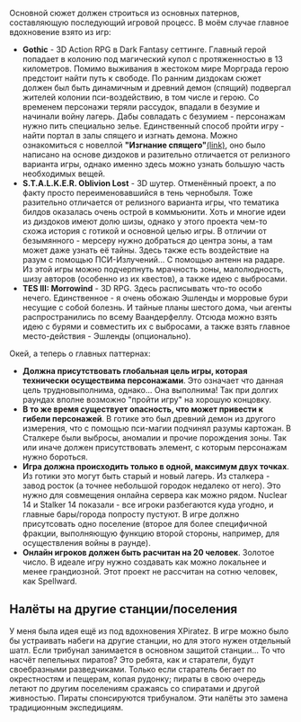 Основной сюжет должен строиться из основных патернов, составляющую последующий игровой процесс. 
В моём случае главное вдохновение взято из игр:
- **Gothic** - 3D Action RPG в Dark Fantasy сеттинге. Главный герой попадает в колонию под магический купол с протяженностью в 13 километров. Помимо выживания в жестоком мире Морграда герою предстоит найти путь к свободе. По ранним диздокам сюжет должен был быть динамичным и древний демон (спящий) подвергал жителей колонии пси-воздействию, в том числе и герою. Со временем персонажи теряли рассудок, впадали в безумие и начинали войну лагерь. Дабы совладать с безумием - персонажам нужно пить специально зелье. Единственный способ пройти игру - найти портал в залы спящего и изгнать демона. Можно ознакомиться с новеллой **"Изгнание спящего"**[(link)](https://gothicarchive.org/documents/SleepersBan.html), оно было написано на основе диздоков и разительно отличается от релизного варианта игры, однако именно здесь можно узнать большую часть необходимых вещей.
- **S.T.A.L.K.E.R. Oblivion Lost** - 3D шутер. Отменённый проект, а по факту просто переименовавшийся в тень чернобыля. Тоже разительно отличается от релизного варианта игры, что тематика билдов оказалась очень острой в коммьюнити. Хоть и многие идеи из диздоков имеют долю шизы, однако у этого проекта чем-то схожа история с готикой и основной целью игры. В отличии от безымянного - мерсеру нужно добраться до центра зоны, а там может даже узнать её тайны. Здесь также есть воздействие на разум с помощью ПСИ-Излучений... С помощью антенн на радаре. Из этой игры можно подчерпнуть мрачность зоны, малолюдность, шизу авторов (особенно из их квестов), а также идею с выбросами.
- **TES III: Morrowind** - 3D RPG. Здесь расписывать что-то особо нечего. Единственное - я очень обожаю Эшленды и морровые бури несущие с собой болезнь. И тайные планы шестого дома, чьи агенты распространились по всему Ваандерфеллу. Отсюда можно взять идею с бурями и совместить их с выбросами, а также взять главное место-действия - Эшленды (опционально).

Окей, а теперь о главных паттернах:
- **Должна присутствовать глобальная цель игры, которая технически осуществима персонажами**. Это означает что данная цель трудновыполнима, однако... Она выполнима! Так при долгих раундах вполне возможно "пройти игру" на хорошую концовку.
- **В то же время существует опасность, что может привести к гибели персонажей**. В готике это был древний демон из другого измерения, что с помощью пси-магии подчинял разумы картожан. В Сталкере были выбросы, аномалии и прочие порождения зоны. Так или иначе должен присутствовать элемент, с которым персонажам нужно бороться.
- **Игра должна происходить только в одной, максимум двух точках**. Из готики это могут быть старый и новый лагерь. Из сталкера - завод росток (а точнее небольшой городок недалеко от него). Это нужно для совмещения онлайна сервера как можно рядом. Nuclear 14 и Stalker 14 показали - все игроки разбегаются куда угодно, и главные бары/города попросту пустуют. В игре должно присутсовать одно поселение (второе для более специфичной фракции, выполняющую функцию второй стороны, например, для осуществления войны в раунде).
- **Онлайн игроков должен быть расчитан на 20 человек**. Золотое число. В идеале игру нужно создавать как можно локальнее и менее грандиозной. Этот проект не рассчитан на сотню человек, как Spellward.

## Налёты на другие станции/поселения

У меня была идея ещё из под вдохновения XPiratez. В игре можно было бы устраивать набеги на другие станции, но для этого нужен отдельный шатл. 
Если трибунал занимается в основном защитой станции... То что насчёт пепельных пиратов? Это ребята, как и старатели, будут своебразными разведчиками. Только если старатель бегает по окрестностям и пещерам, копая рудонку; пираты в свою очередь летают по другим поселениям сражаясь со спиратами и другой живностью. Пираты спонсируются трибуналом.
Эти налёты это замена традиционным экспедициям.